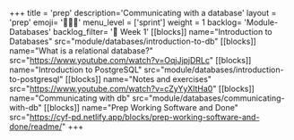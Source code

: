 +++
title = 'prep'
description='Communicating with a database'
layout = 'prep'
emoji= '🧑🏾‍💻'
menu_level = ['sprint']
weight = 1
backlog= 'Module-Databases'
backlog_filter= '📅 Week 1'
[[blocks]]
name="Introduction to Databases"
src="module/databases/introduction-to-db"
[[blocks]]
name="What is a relational database?"
src="https://www.youtube.com/watch?v=OqjJjpjDRLc"
[[blocks]]
name="Introduction to PostgreSQL"
src="module/databases/introduction-to-postgresql"
[[blocks]]
name="Notes and exercises"
src="https://www.youtube.com/watch?v=cZyYyXltHa0"
[[blocks]]
name="Communicating with db"
src="module/databases/communicating-with-db"
[[blocks]]
name="Prep Working Software and Done"
src="https://cyf-pd.netlify.app/blocks/prep-working-software-and-done/readme/"
+++
